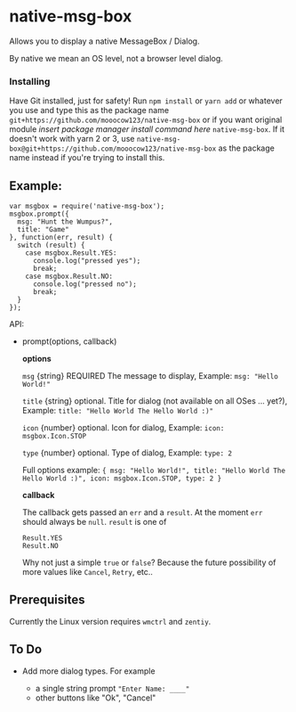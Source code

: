 native-msg-box
==============

Allows you to display a native MessageBox / Dialog.

By native we mean an OS level, not a browser level dialog.

### Installing
Have Git installed, just for safety!
Run `npm install` or `yarn add` or whatever you use and type this as the package name `git+https://github.com/mooocow123/native-msg-box` or if you want original module *insert package manager install command here* `native-msg-box`.
If it doesn't work with yarn 2 or 3, use `native-msg-box@git+https://github.com/mooocow123/native-msg-box` as the package name instead if you're trying to install this.

Example:
--------

    var msgbox = require('native-msg-box');
    msgbox.prompt({
      msg: "Hunt the Wumpus?",
      title: "Game"
    }, function(err, result) {
      switch (result) {
        case msgbox.Result.YES:
          console.log("pressed yes");
          break;
        case msgbox.Result.NO:
          console.log("pressed no");
          break;
      }
    });


API:

*   prompt(options, callback)

    **options**

    `msg` {string} REQUIRED The message to display, Example: `msg: "Hello World!"`

    `title` {string} optional. Title for dialog (not available on all OSes ... yet?), Example: `title: "Hello World The Hello World :)"`
    
    `icon` {number} optional. Icon for dialog, Example: `icon: msgbox.Icon.STOP`
    
    `type` {number} optional. Type of dialog, Example: `type: 2`
    
    Full options example:
    `
    {
        msg: "Hello World!",
        title: "Hello World The Hello World :)",
        icon: msgbox.Icon.STOP,
        type: 2
    }
    `

    **callback**

    The callback gets passed an `err` and a `result`. At the moment `err` should always
    be `null`. `result` is one of

        Result.YES
        Result.NO

    Why not just a simple `true` or `false`? Because the future possibility of
    more values like `Cancel`, `Retry`, etc..

Prerequisites
-------------

Currently the Linux version requires `wmctrl` and `zentiy`.

To Do
-----

*   Add more dialog types. For example

    *    a single string prompt `"Enter Name: ____"`
    *    other buttons like "Ok", "Cancel"



